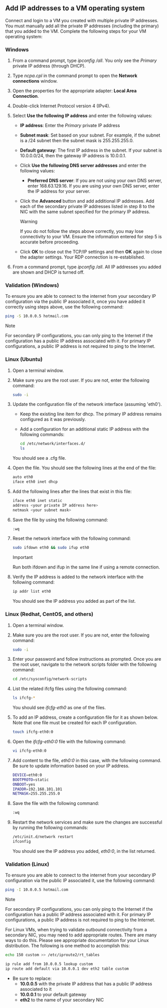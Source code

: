 ## <a name="os-config"></a>Add IP addresses to a VM operating system

Connect and login to a VM you created with multiple private IP addresses. You must manually add all the private IP addresses (including the primary) that you added to the VM. Complete the following steps for your VM operating system:

### Windows

1. From a command prompt, type *ipconfig /all*.  You only see the *Primary* private IP address (through DHCP).
2. Type *ncpa.cpl* in the command prompt to open the **Network connections** window.
3. Open the properties for the appropriate adapter: **Local Area Connection**.
4. Double-click Internet Protocol version 4 (IPv4).
5. Select **Use the following IP address** and enter the following values:

    * **IP address**: Enter the *Primary* private IP address
    * **Subnet mask**: Set based on your subnet. For example, if the subnet is a /24 subnet then the subnet mask is 255.255.255.0.
    * **Default gateway**: The first IP address in the subnet. If your subnet is 10.0.0.0/24, then the gateway IP address is 10.0.0.1.
    * Click **Use the following DNS server addresses** and enter the following values:
        * **Preferred DNS server**: If you are not using your own DNS server, enter 168.63.129.16.  If you are using your own DNS server, enter the IP address for your server.
    * Click the **Advanced** button and add additional IP addresses. Add each of the secondary private IP addresses listed in step 8 to the NIC with the same subnet specified for the primary IP address.
        >[!WARNING] 
        >If you do not follow the steps above correctly, you may lose connectivity to your VM. Ensure the information entered for step 5 is accurate before proceeding.

    * Click **OK** to close out the TCP/IP settings and then **OK** again to close the adapter settings. Your RDP connection is re-established.

6. From a command prompt, type *ipconfig /all*. All IP addresses you added are shown and DHCP is turned off.

### Validation (Windows)

To ensure you are able to connect to the internet from your secondary IP configuration via the public IP associated it, once you have added it correctly using steps above, use the following command:

```bash
ping -S 10.0.0.5 hotmail.com
```

>[!NOTE]
>For secondary IP configurations, you can only ping to the Internet if the configuration has a public IP address associated with it. For primary IP configurations, a public IP address is not required to ping to the Internet.

### Linux (Ubuntu)

1. Open a terminal window.
2. Make sure you are the root user. If you are not, enter the following command:

    ```bash
    sudo -i
    ```

3. Update the configuration file of the network interface (assuming 'eth0').

    * Keep the existing line item for dhcp. The primary IP address remains configured as it was previously.
    * Add a configuration for an additional static IP address with the following commands:

        ```bash
        cd /etc/network/interfaces.d/
        ls
        ```

    You should see a .cfg file.
4. Open the file. You should see the following lines at the end of the file:

    ```bash
    auto eth0
    iface eth0 inet dhcp
    ```

5. Add the following lines after the lines that exist in this file:

    ```bash
    iface eth0 inet static
    address <your private IP address here>
    netmask <your subnet mask>
    ```

6. Save the file by using the following command:

    ```bash
    :wq
    ```

7. Reset the network interface with the following command:

    ```bash
    sudo ifdown eth0 && sudo ifup eth0
    ```

    > [!IMPORTANT]
    > Run both ifdown and ifup in the same line if using a remote connection.
    >

8. Verify the IP address is added to the network interface with the following command:

    ```bash
    ip addr list eth0
    ```

    You should see the IP address you added as part of the list.

### Linux (Redhat, CentOS, and others)

1. Open a terminal window.
2. Make sure you are the root user. If you are not, enter the following command:

    ```bash
    sudo -i
    ```

3. Enter your password and follow instructions as prompted. Once you are the root user, navigate to the network scripts folder with the following command:

    ```bash
    cd /etc/sysconfig/network-scripts
    ```

4. List the related ifcfg files using the following command:

    ```bash
    ls ifcfg-*
    ```

    You should see *ifcfg-eth0* as one of the files.

5. To add an IP address, create a configuration file for it as shown below. Note that one file must be created for each IP configuration.

    ```bash
    touch ifcfg-eth0:0
    ```

6. Open the *ifcfg-eth0:0* file with the following command:

    ```bash
    vi ifcfg-eth0:0
    ```

7. Add content to the file, *eth0:0* in this case, with the following command. Be sure to update information based on your IP address.

    ```bash
    DEVICE=eth0:0
    BOOTPROTO=static
    ONBOOT=yes
    IPADDR=192.168.101.101
    NETMASK=255.255.255.0
    ```

8. Save the file with the following command:

    ```bash
    :wq
    ```

9. Restart the network services and make sure the changes are successful by running the following commands:

    ```bash
    /etc/init.d/network restart
    ifconfig
    ```

    You should see the IP address you added, *eth0:0*, in the list returned.

### Validation (Linux)

To ensure you are able to connect to the internet from your secondary IP configuration via the public IP associated it, use the following command:

```bash
ping -I 10.0.0.5 hotmail.com
```

>[!NOTE]
>For secondary IP configurations, you can only ping to the Internet if the configuration has a public IP address associated with it. For primary IP configurations, a public IP address is not required to ping to the Internet.

For Linux VMs, when trying to validate outbound connectivity from a secondary NIC, you may need to add appropriate routes. There are many ways to do this. Please see appropriate documentation for your Linux distribution. The following is one method to accomplish this:

```bash
echo 150 custom >> /etc/iproute2/rt_tables 

ip rule add from 10.0.0.5 lookup custom
ip route add default via 10.0.0.1 dev eth2 table custom

```
- Be sure to replace:
	- **10.0.0.5** with the private IP address that has a public IP address associated to it
	- **10.0.0.1** to your default gateway
	- **eth2** to the name of your secondary NIC
